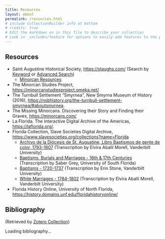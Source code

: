 ```yaml
---
title: Resources
layout: about
permalink: /resources.html
# include CollectionBuilder info at bottom
# credits: true
# Edit the markdown on in this file to describe your collection
# Look in _includes/feature for options to easily add features to the page
---
```


## Resources 

- Saint Augustine Historical Society, <https://staughs.com/> (Search by [Keyword](https://staughs.catalogaccess.com/search) or [Advanced Search](https://staughs.catalogaccess.com/advanced-search))
    * [Minorcan Resources](https://staughs.com/wp-content/uploads/2024/01/Minorcan-Resources.pdf) 
- The Minorcan Studies Project, <https://minorcanstudiesproject.omeka.net/>
- The Turnbull Settlement “Smyrnea", New Smyrna Museum of History (2016), <https://nsbhistory.org/the-turnbull-settlement-smyrnea/#aboutsmyrnea>. 
- The Missing Minorcans. Discovering their Story and Finding their Graves, <https://minorcans.com/>
- La Florida. The Interactive Digital Archive of the Americas, <https://laflorida.org/>. 
- Florida Collection, Slave Societies Digital Archive, <https://www.slavesocieties.org/collections?name=Florida>
    * [Archivo de la Diócesis de St. Augustine, Libro Baptismos de gente de color, 1793-1807](https://www.slavesocieties.org/assets/documents/Collections/Florida/St_Augustine_Bautismos_1793_1807_Transcription.pdf) (Transcription by Elvira Aballí Morell, Vanderbilt University)
    * [Baptisms, Burials and Marriages - 16th & 17th Centuries](https://www.slavesocieties.org/assets/documents/Collections/Florida/St_Augustine_1594_1644_Transcription.pdf) (Transcription by Saber Grey, University of South Florida)
    * [Baptisms - 1720-1737](https://www.slavesocieties.org/assets/documents/Collections/Florida/St_Augustine_1720_1737_Transcription.pdf) (Transcription by Erin Stone, Vanderbilt University)
    * [White Marriages - 1784-1802](https://www.slavesocieties.org/assets/documents/Collections/Florida/St_Augustine_White_Marriages_1784_1801_Transcription.pdf) (Transcription by Elvira Aballí Morell, Vanderbilt University)
- Florida History Online, University of North Florida, <https://history.domains.unf.edu/floridahistoryonline/>


## Bibliography

(Retrieved by [Zotero Collection](https://www.zotero.org/susannalles/collections/CVXCKQA9)) 

<div id="zotero-bibliography">Loading bibliography...</div>

<script>
  const userID = "1167759";
  const collectionKey = "CVXCKQA9";

  fetch(`https://api.zotero.org/users/${userID}/collections/${collectionKey}/items/top?format=json`)
    .then(response => response.json())
    .then(data => {
      // Sort alphabetically by author (last name of the first creator)
      data.sort((a, b) => {
        const aLast = a.data.creators?.[0]?.lastName || '';
        const bLast = b.data.creators?.[0]?.lastName || '';
        return aLast.localeCompare(bLast);
      });

      const container = document.getElementById("zotero-bibliography");
      container.innerHTML = "";

      data.forEach(item => {
        const d = item.data;
        const title = d.title || "Untitled";
        const creators = d.creators ? d.creators.map(c => `${c.lastName}, ${c.firstName}`).join("; ") : "";
        const date = d.date || "";
        const publisher = d.publisher || "";
        const place = d.place || "";
        const url = d.url ? `<a href="${d.url}" target="_blank" rel="noopener noreferrer">${d.url}</a>` : "";

        // Chicago-style basic format
        const citation = `
          <p style="margin-bottom: 1em;">
            <strong>${creators}</strong>. <em>${title}</em>. ${place ? place + ": " : ""}${publisher}${date ? ", " + date : ""}.
            ${url}
          </p>
        `;

        container.innerHTML += citation;
      });
    })
    .catch(error => {
      console.error("Error fetching Zotero data:", error);
      document.getElementById("zotero-bibliography").textContent = "Failed to load bibliography.";
    });
</script>







